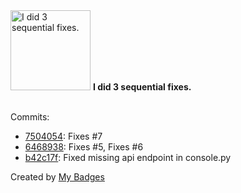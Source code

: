 <img src="https://github.com/my-badges/my-badges/blob/master/src/all-badges/fix-commit/fix-3.png?raw=true" alt="I did 3 sequential fixes." title="I did 3 sequential fixes." width="128">
<strong>I did 3 sequential fixes.</strong>
<br><br>

Commits:

- <a href="https://github.com/p0dalirius/Tomcat-webshell-application/commit/7504054d3860c4152b380ba537fe8daa4b80600d">7504054</a>: Fixes #7
- <a href="https://github.com/p0dalirius/Tomcat-webshell-application/commit/64689383ea4b818ca28639a32d52e2e235bb40a6">6468938</a>: Fixes #5, Fixes #6
- <a href="https://github.com/p0dalirius/Tomcat-webshell-application/commit/b42c17f0933e9c30f89605a080fdecdcc5413a5c">b42c17f</a>: Fixed missing api endpoint in console.py


Created by <a href="https://github.com/my-badges/my-badges">My Badges</a>